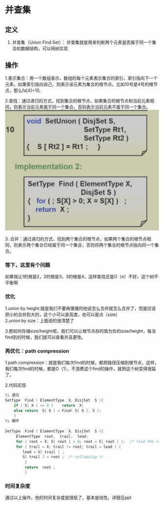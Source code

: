 # 并查集

## 定义

1. 并查集（Union Find Set）： 并查集就是用来判断两个元素是否属于同一个集合的数据结构，可以用树实现

## 操作

1.表示集合：用一个数组表示，数组的每个元素表示集合的索引，索引指向下一个元素，如果索引指向自己，则表示该元素为集合的根节点。比如10号是4号的根节点，那么fa[4]=10;

2.查找：通过递归的方式，找到集合的根节点，如果集合的根节点和当前元素相同，则表示当前元素属于同一个集合，否则表示当前元素不属于同一个集合。
![find](find.jpg)

3..合并：通过递归的方式，找到两个集合的根节点，如果两个集合的根节点相同，则表示两个集合已经属于同一个集合，否则将两个集合的根节点指向同一个集合。

### 等下，这里有个问题

如果我让1的根是2，2的根是3，3的根是4，这样查找还是O（n）不好。这个树不平衡啊

### 优化

1.union by height:就是我们不要再傻傻的他说怎么合并就怎么合并了，而是应该把小的合并到大的，这个小可以是高度，也可以是点（size）  
2.union by size：上面说的很清楚了

3.那如何存储size/height呢，我们可以让根节点存的值为负的size/height，每当find到的时候，我们就可以查看并且更改。

### 再优化：path compression

1.path compression：就是我们每次find的时候，都把路径压缩到根节点，这样，我们每次find的时候，都是O（1），不浪费这个find的操作，就把这个树变得很扁了。

2.代码实现

```c
\\ 递归
SetType  Find ( ElementType  X, DisjSet  S ){
    if ( S[ X ] <= 0 )    return  X;
    else return  S[ X ] = Find( S[ X ], S );
    }
\\ 循环

SetType  Find ( ElementType  X, DisjSet  S ){  
     ElementType  root,  trail,  lead;
     for ( root = X; S[ root ] > 0; root = S[ root ] );  /* find the root */
     for ( trail = X; trail != root; trail = lead ) {
        lead = S[ trail ] ;   
        S[ trail ] = root ;  /* collapsing */
         }  
         return  root ;
         }
```

### 时间复杂度

通过以上操作，他的时间复杂度就很低了，基本是线性。详细见ppt
